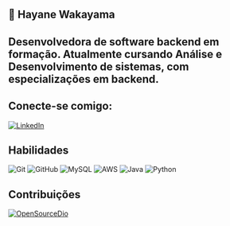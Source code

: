 ## 📜 **Hayane Wakayama**

## Desenvolvedora de software backend em formação. Atualmente cursando Análise e Desenvolvimento de sistemas, com especializações em backend.
## Conecte-se comigo:
[![LinkedIn](https://img.shields.io/badge/LinkedIn-0077B5?style=for-the-badge&logo=linkedin&logoColor=white)](https://www.linkedin.com/in/hayane-sales-wakayama-b0687b27b)

## Habilidades 
![Git](https://img.shields.io/badge/Git-000?style=for-the-badge&logo=git)
![GitHub](https://img.shields.io/badge/GitHub-000?style=for-the-badge&logo=github)
![MySQL](https://img.shields.io/badge/MySQL-00000F?style=for-the-badge&logo=mysql&logoColor=white)
![AWS](https://img.shields.io/badge/Amazon_AWS-232F3E?style=for-the-badge&logo=amazon-aws&logoColor=white)
![Java](https://img.shields.io/badge/Java-ED8B00?style=for-the-badge&logo=java&logoColor=white)
![Python](https://img.shields.io/badge/Python-14354C?style=for-the-badge&logo=python&logoColor=white)

## Contribuições

[![OpenSourceDio](https://img.shields.io/badge/OpenSourceDio-gray?style=for-the-badge&logo=Github&logoColor=white)](https://github.com/HayaneWakayama/dio-lab-open-source)
